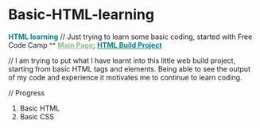 # Basic-HTML-learning
<span style="color: Teal;"><strong>HTML learning</strong></span>
// Just trying to learn some basic coding, started with Free Code Camp ^^
<b><a href="https://mcjoules.github.io/html-learning" target="_blank" style="color: DarkSeaGreen;">Main Page</a></b>;
<b><a href="https://mcjoules.github.io/html-learning/htmlbasic" target="_blank" style="color: Teal;"> HTML Build Project</a></b>

// I am trying to put what I have learnt into this little web build project, starting from basic HTML tags and elements. Being able to see the output of my code and experience it motivates me to continue to learn coding.

// Progress
1. Basic HTML
2. Basic CSS <started>

